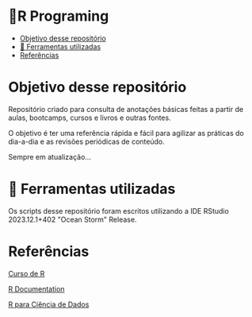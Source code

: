 <h1> 📒R Programing</h1>

- [Objetivo desse repositório](#objetivo-desse-repositório)
- [🔨 Ferramentas utilizadas](#-ferramentas-utilizadas)
- [Referências](#referências)


# Objetivo desse repositório

Repositório criado para consulta de anotações básicas feitas a partir de aulas, bootcamps, cursos e livros e outras fontes. 

O objetivo é ter uma referência rápida e fácil para agilizar as práticas do dia-a-dia e as revisões periódicas de conteúdo.

Sempre em atualização... 

# 🔨 Ferramentas utilizadas

Os scripts desse repositório foram escritos utilizando a IDE RStudio 2023.12.1+402 "Ocean Storm" Release.


# Referências

[Curso de R](https://curso-r.github.io/zen-do-r/index.html)

[R Documentation](https://www.r-project.org/other-docs.html)

[R para Ciência de Dados](https://r4ds.had.co.nz/index.html)




